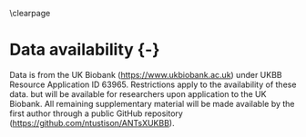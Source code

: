 
\clearpage

# Data availability {-}

Data is from the UK Biobank (https://www.ukbiobank.ac.uk) under UKBB Resource
Application ID 63965.   Restrictions apply to the availability of these data.
but will be available for researchers upon application to the UK Biobank.  All
remaining supplementary material will be made available by the first author 
through a public GitHub repository (https://github.com/ntustison/ANTsXUKBB).



